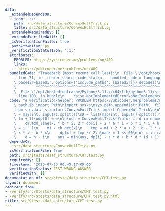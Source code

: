 ```yaml
---
data:
  _extendedDependsOn:
  - icon: ':x:'
    path: src/data_structure/ConvexHullTrick.py
    title: src/data_structure/ConvexHullTrick.py
  _extendedRequiredBy: []
  _extendedVerifiedWith: []
  _isVerificationFailed: true
  _pathExtension: py
  _verificationStatusIcon: ':x:'
  attributes:
    PROBLEM: https://yukicoder.me/problems/no/409
    links:
    - https://yukicoder.me/problems/no/409
  bundledCode: "Traceback (most recent call last):\n  File \"/opt/hostedtoolcache/Python/3.11.4/x64/lib/python3.11/site-packages/onlinejudge_verify/documentation/build.py\"\
    , line 71, in _render_source_code_stat\n    bundled_code = language.bundle(stat.path,\
    \ basedir=basedir, options={'include_paths': [basedir]}).decode()\n          \
    \         ^^^^^^^^^^^^^^^^^^^^^^^^^^^^^^^^^^^^^^^^^^^^^^^^^^^^^^^^^^^^^^^^^^^^^^^^^^^^^^^^^\n\
    \  File \"/opt/hostedtoolcache/Python/3.11.4/x64/lib/python3.11/site-packages/onlinejudge_verify/languages/python.py\"\
    , line 108, in bundle\n    raise NotImplementedError\nNotImplementedError\n"
  code: "# verification-helper: PROBLEM https://yukicoder.me/problems/no/409\nfrom\
    \ pathlib import Path\nimport sys\n\nsys.path.append(str(Path(__file__).resolve().parent.parent.parent.parent))\n\
    from src.data_structure.ConvexHullTrick import ConvexHullTrick\n\n\nn, a, b, w\
    \ = map(int, input().split())\nD = list(map(int, input().split()))\ndp = [0] *\
    \ (n + 1)\ndp[0] = w\n\n\nch = ConvexHullTrick()\nfor i, d in enumerate(D):\n\
    \    ch.add_line(-2 * b * i, 2 * dp[i] + 2 * a * i + b * i * i + b * i)\n    x\
    \ = i + 1\n    mi = ch.get(x)\n    tmp = mi + 2 * a + 2 * d - 2 * a * x + b *\
    \ x * x - b * x\n    dp[x] = tmp // 2\n\nans = 1 << 60\nfor i in range(n + 1):\n\
    \    d = n - i\n    ans = min(ans, dp[i] - a * d + b * d * (d + 1) // 2)\nprint(ans)\n"
  dependsOn:
  - src/data_structure/ConvexHullTrick.py
  isVerificationFile: true
  path: src/$tests/data_structure/CHT.test.py
  requiredBy: []
  timestamp: '2023-07-23 08:45:17+09:00'
  verificationStatus: TEST_WRONG_ANSWER
  verifiedWith: []
documentation_of: src/$tests/data_structure/CHT.test.py
layout: document
redirect_from:
- /verify/src/$tests/data_structure/CHT.test.py
- /verify/src/$tests/data_structure/CHT.test.py.html
title: src/$tests/data_structure/CHT.test.py
---
```

